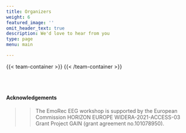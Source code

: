 ```yaml
---
title: Organizers
weight: 6
featured_image: ''
omit_header_text: true
description: We'd love to hear from you
type: page
menu: main

---
```


{{< team-container >}}
{{< /team-container >}}

<br>  
</br>  

#### Acknowledgements
>> The EmoRec EEG workshop is supported by the European Commission HORIZON EUROPE WIDERA-2021-ACCESS-03 Grant Project GAIN (grant agreement no.101078950).

